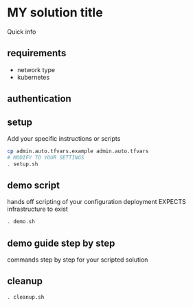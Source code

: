 # MY solution title

Quick info

## requirements
 - network type
 - kubernetes

## authentication


## setup
Add your specific instructions or scripts

```bash
cp admin.auto.tfvars.example admin.auto.tfvars
# MODIFY TO YOUR SETTINGS
. setup.sh
```

## demo script

hands off scripting of your configuration deployment EXPECTS infrastructure to exist

```bash
. demo.sh
```
## demo guide step by step

commands step by step for your scripted solution

## cleanup
```bash
. cleanup.sh
```
